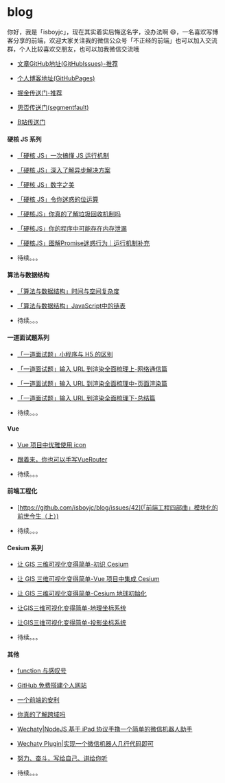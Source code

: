 # blog

你好，我是「isboyjc」，现在其实着实后悔这名字，没办法啊 😄，一名喜欢写博客分享的前端，欢迎大家关注我的微信公众号「不正经的前端」也可以加入交流群，个人比较喜欢交朋友，也可以加我微信交流哦

- [文章GitHub地址(GitHubIssues)-推荐](https://github.com/isboyjc/blog/issues)

- [个人博客地址(GitHubPages)](https://isboyjc.top/blog)

- [掘金传送门-推荐](https://juejin.im/user/5cdc302f6fb9a032155705c4/posts)

- [思否传送门(segmentfault)](https://segmentfault.com/u/isboyjc)

- [B站传送门](https://space.bilibili.com/445033268)

#### 硬核 JS 系列

- [「硬核 JS」一次搞懂 JS 运行机制](https://github.com/isboyjc/blog/issues/5)

- [「硬核 JS」深入了解异步解决方案](https://github.com/isboyjc/blog/issues/7)

- [「硬核 JS」数字之美](https://github.com/isboyjc/blog/issues/25)

- [「硬核 JS」令你迷惑的位运算](https://github.com/isboyjc/blog/issues/26)

- [「硬核JS」你真的了解垃圾回收机制吗](https://github.com/isboyjc/blog/issues/35)

- [「硬核JS」你的程序中可能存在内存泄漏](https://github.com/isboyjc/blog/issues/36)

- [「硬核JS」图解Promise迷惑行为｜运行机制补充](https://github.com/isboyjc/blog/issues/41)

- 待续。。。

#### 算法与数据结构

- [「算法与数据结构」时间与空间复杂度](https://github.com/isboyjc/blog/issues/28)

- [「算法与数据结构」JavaScript中的链表](https://github.com/isboyjc/blog/issues/29)

- 待续。。。

#### 一道面试题系列

- [「一道面试题」小程序与 H5 的区别](https://github.com/isboyjc/blog/issues/13)

- [「一道面试题」输入 URL 到渲染全面梳理上-网络通信篇](https://github.com/isboyjc/blog/issues/14)

- [「一道面试题」输入 URL 到渲染全面梳理中-页面渲染篇](https://github.com/isboyjc/blog/issues/15)

- [「一道面试题」输入 URL 到渲染全面梳理下-总结篇](https://github.com/isboyjc/blog/issues/16)

- 待续。。。

#### Vue

- [Vue 项目中优雅使用 icon](https://github.com/isboyjc/blog/issues/12)

- [跟着来，你也可以手写VueRouter](https://github.com/isboyjc/blog/issues/37)

- 待续。。。

#### 前端工程化

- [https://github.com/isboyjc/blog/issues/42](「前端工程四部曲」模块化的前世今生（上）)

- 待续。。。

#### Cesium 系列

- [让 GIS 三维可视化变得简单-初识 Cesium](https://github.com/isboyjc/blog/issues/22)

- [让 GIS 三维可视化变得简单-Vue 项目中集成 Cesium](https://github.com/isboyjc/blog/issues/23)

- [让 GIS 三维可视化变得简单-Cesium 地球初始化](https://github.com/isboyjc/blog/issues/24)

- [让GIS三维可视化变得简单-地理坐标系统](https://github.com/isboyjc/blog/issues/30)

- [让GIS三维可视化变得简单-投影坐标系统](https://github.com/isboyjc/blog/issues/31)

- 待续。。。

#### 其他

- [function 与感叹号](https://github.com/isboyjc/blog/issues/11)

- [GitHub 免费搭建个人网站](https://github.com/isboyjc/blog/issues/3)

- [一个前端的安利](https://github.com/isboyjc/blog/issues/2)

- [你真的了解跨域吗](https://github.com/isboyjc/blog/issues/18)

- [Wechaty|NodeJS 基于 iPad 协议手撸一个简单的微信机器人助手](https://github.com/isboyjc/blog/issues/4)

- [Wechaty Plugin|实现一个微信机器人几行代码即可](https://github.com/isboyjc/blog/issues/19)

- [努力、奋斗，写给自己、讲给你听](https://github.com/isboyjc/blog/issues/21)

- 待续。。。


